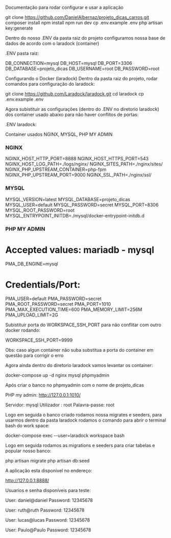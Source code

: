 Documentação para rodar configurar e usar a aplicação

git clone https://github.com/DanielAlbernaz/projeto_dicas_carros.git
composer install
npm install
npm run dev
cp .env.example .env
php artisan key:generate

Dentro do nosso .ENV da pasta raiz do projeto configuramos nossa base de dados de acordo com o laradock (container)

.ENV pasta raiz:

DB_CONNECTION=mysql
DB_HOST=mysql
DB_PORT=3306
DB_DATABASE=projeto_dicas
DB_USERNAME=root
DB_PASSWORD=root

Configurando o Docker (laradock)
Dentro da pasta raiz do projeto, rodar comandos para configuração do laradock:

git clone https://github.com/Laradock/laradock.git
cd laradock
cp .env.example .env

Agora subistituir as configurações (dentro do .ENV no diretorio laradock) dos container usado abaixo para não haver conflitos de portas:

.ENV laradock:

Container usados NGINX, MYSQL, PHP MY ADMIN
### NGINX #################################################

NGINX_HOST_HTTP_PORT=8888
NGINX_HOST_HTTPS_PORT=543
NGINX_HOST_LOG_PATH=./logs/nginx/
NGINX_SITES_PATH=./nginx/sites/
NGINX_PHP_UPSTREAM_CONTAINER=php-fpm
NGINX_PHP_UPSTREAM_PORT=9000
NGINX_SSL_PATH=./nginx/ssl/

### MYSQL #################################################

MYSQL_VERSION=latest
MYSQL_DATABASE=projeto_dicas
MYSQL_USER=default
MYSQL_PASSWORD=secret
MYSQL_PORT=8306
MYSQL_ROOT_PASSWORD=root
MYSQL_ENTRYPOINT_INITDB=./mysql/docker-entrypoint-initdb.d

### PHP MY ADMIN ##########################################

# Accepted values: mariadb - mysql

PMA_DB_ENGINE=mysql

# Credentials/Port:

PMA_USER=default
PMA_PASSWORD=secret
PMA_ROOT_PASSWORD=secret
PMA_PORT=1010
PMA_MAX_EXECUTION_TIME=600
PMA_MEMORY_LIMIT=256M
PMA_UPLOAD_LIMIT=2G

Subistituir porta do WORKSPACE_SSH_PORT para não conflitar com outro docker rodando:

WORKSPACE_SSH_PORT=9999

Obs: caso algun container não suba substitua a porta do container em questão para corrigir o erro

Agora ainda dentro do diretorio laradock vamos levantar os container: 

docker-compose up -d nginx mysql phpmyadmin 

Após criar o banco no phpmyadmin com o nome de projeto_dicas

PHP my admin: http://127.0.0.1:1010/

Servidor: mysql
Utilizador : root
Palavra-passe: root

Logo em seguida o banco criado rodamos nossa migrates e seeders, para usarmos dentro da pasta laradock rodamos o comando para abrir o terminal bash do work space:

docker-compose exec --user=laradock workspace bash

Logo em seguida rodamos as migrations e seeders para criar tabelas e popular nosso banco:

php artisan migrate 
php artisan db:seed

A aplicação esta disponível no endereço: 

http://127.0.0.1:8888/

Usuarios e senha disponíveis para teste:

User: daniel@daniel
Password: 12345678

User: ruth@ruth
Password: 12345678

User: lucas@lucas
Password: 12345678

User: Paulo@Paulo
Password: 12345678



